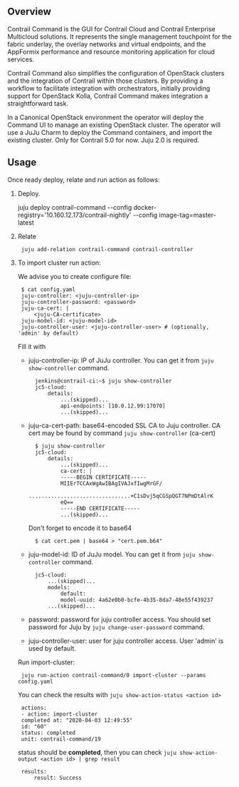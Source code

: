 Overview
--------

Contrail Command is the GUI for Contrail Cloud and Contrail Enterprise Multicloud solutions. It represents the single management touchpoint for the fabric underlay, the overlay networks and virtual endpoints, and the AppFormix performance and resource monitoring application for cloud services.

Contrail Command also simplifies the configuration of OpenStack clusters and the integration of Contrail within those clusters. By providing a workflow to facilitate integration with orchestrators, initially providing support for OpenStack Kolla, Contrail Command makes integration a straightforward task.

In a Canonical OpenStack environment the operator will deploy the Command UI to manage an existing OpenStack cluster. The operator will use a JuJu Charm to deploy the Command containers, and import the existing cluster.
Only for Contrail 5.0 for now.
Juju 2.0 is required.

Usage
-----

Once ready deploy, relate and run action as follows:

1. Deploy.

    juju deploy contrail-command --config docker-registry='10.160.12.173/contrail-nightly' --config image-tag=master-latest

2. Relate

        juju add-relation contrail-command contrail-controller

3. To import cluster run action:

    We advise you to create configure file:

        $ cat config.yaml
        juju-controller: <juju-controller-ip>
        juju-controller-password: <password>
        juju-ca-cert: |
            <juju-CA-certificate>
        juju-model-id: <juju-model-id>
        juju-controller-user: <juju-controller-user> # (optionally, 'admin' by default)

    Fill it with

    - juju-controller-ip: IP of JuJu controller. You can get it from `juju show-controller` command.

            jenkins@contrail-ci:~$ juju show-controller
            jc5-cloud:
                details:
                    ...(skipped)...
                    api-endpoints: [10.0.12.99:17070]
                    ...(skipped)...

    - juju-ca-cert-path: base64-encoded SSL CA to Juju controller. CA cert may be found by command `juju show-controller` (ca-cert)

            $ juju show-controller
            jc5-cloud:
                details:
                    ...(skipped)...
                    ca-cert: |
                    -----BEGIN CERTIFICATE-----
                    MIIErTCCAxWgAwIBAgIVAJxfIwgMrGF/
                    ................................+C1sDvj5qCGSpQGT7NPmDtAlrK
                    eQ==
                    -----END CERTIFICATE-----
                    ...(skipped)...

        Don't forget to encode it to base64

            $ cat cert.pem | base64 > "cert.pem.b64"

    - juju-model-id: ID of JuJu model. You can get it from `juju show-controller` command.

            jc5-cloud:
                ...(skipped)...
                models:
                    default:
                    model-uuid: 4a62e0b0-bcfe-4b35-8da7-48e55f439237
                ...(skipped)...

    - password: password for juju controller access. You should set password for Juju by `juju change-user-password` command.

    - juju-controller-user: user for juju controller access. User 'admin' is used by default.

    Run import-cluster:

        juju run-action contrail-command/0 import-cluster --params config.yaml

    You can check the results with `juju show-action-status <action id>`

        actions:
        - action: import-cluster
        completed at: "2020-04-03 12:49:55"
        id: "60"
        status: completed
        unit: contrail-command/19

    status should be **completed**, then you can check `juju show-action-output <action id> | grep result`

        results:
            result: Success
